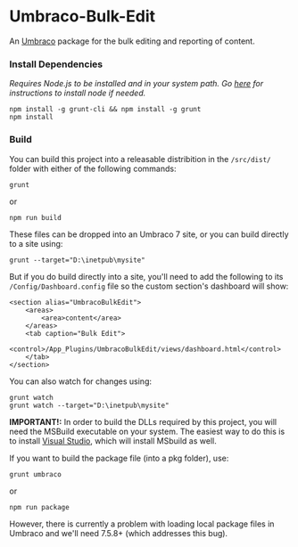 # Umbraco-Bulk-Edit

An [Umbraco](https://umbraco.com/) package for the bulk editing and reporting of content.

### Install Dependencies

*Requires Node.js to be installed and in your system path. Go [here](https://docs.npmjs.com/getting-started/installing-node) for instructions to install node if needed.*

    npm install -g grunt-cli && npm install -g grunt
    npm install

### Build

You can build this project into a releasable distribition in the `/src/dist/` folder with either of the following commands:

    grunt

or

    npm run build

These files can be dropped into an Umbraco 7 site, or you can build directly to a site using:

    grunt --target="D:\inetpub\mysite"

But if you do build directly into a site, you'll need to add the following to its `/Config/Dashboard.config` file so the custom section's dashboard will show:

    <section alias="UmbracoBulkEdit">
        <areas>
            <area>content</area>
        </areas>
        <tab caption="Bulk Edit">
            <control>/App_Plugins/UmbracoBulkEdit/views/dashboard.html</control>
        </tab>  
    </section>

You can also watch for changes using:

    grunt watch
    grunt watch --target="D:\inetpub\mysite"

**IMPORTANT!:** In order to build the DLLs required by this project, you will need the MSBuild executable on your system. The easiest way to do this is to install [Visual Studio](https://www.visualstudio.com/), which will install MSbuild as well.

If you want to build the package file (into a pkg folder), use:

    grunt umbraco

or

    npm run package

However, there is currently a problem with loading local package files in Umbraco and we'll need 7.5.8+ (which addresses this bug).
